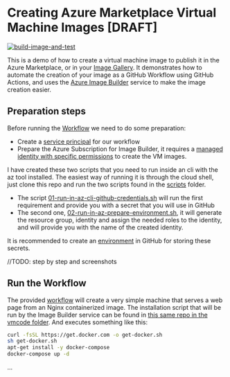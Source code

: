 # Creating Azure Marketplace Virtual Machine Images [DRAFT]

[![build-image-and-test](https://github.com/jmservera/azure-markeplace-vm-image-demo/actions/workflows/image-builder.yml/badge.svg?branch=2.1-image-builder-bicep)](https://github.com/jmservera/azure-markeplace-vm-image-demo/actions/workflows/image-builder.yml)

This is a demo of how to create a virtual machine image to publish it in the Azure Marketplace, or in your [Image Gallery][image-gallery]. It demonstrates how to automate the creation of your image as a GitHub Workflow using GitHub Actions, and uses the [Azure Image Builder][image-builder] service to make the image creation easier.

## Preparation steps

Before running the [Workflow][workflow] we need to do some preparation:

* Create a [service principal][service-principal] for our workflow
* Prepare the Azure Subscription for Image Builder, it requires a [managed identity with specific permissions][image-builder-permissions] to create the VM images.

I have created these two scripts that you need to run inside an cli with the az tool installed. The easiest way of running it is through the cloud shell, just clone this repo and run the two scripts found in the [scripts][scripts] folder.

* The script [01-run-in-az-cli-github-credentials.sh][script-01] will run the first requirement and provide you with a secret that you will use in GitHub
* The second one, [02-run-in-az-prepare-environment.sh][script-02], it will generate the resource group, identity and assign the needed roles to the identity, and will provide you with the name of the created identity.

It is recommended to create an [environment][github-environments] in GitHub for storing these secrets.

//TODO: step by step and screenshots

## Run the Workflow

The provided [workflow][workflow] will create a very simple machine that serves a web page from an Nginx containerized image. The installation script that will be run by the Image Builder service can be found in [this same repo in the vmcode folder][vm-script]. And executes something like this:

```bash
curl -fsSL https://get.docker.com -o get-docker.sh
sh get-docker.sh
apt-get install -y docker-compose 
docker-compose up -d
```
...








[github-environments]: https://docs.github.com/actions/reference/environments
[image-builder]: https://docs.microsoft.com/en-us/azure/virtual-machines/image-builder-overview "Image Builder"
[image-builder-permissions]: https://docs.microsoft.com/azure/virtual-machines/linux/image-builder-permissions-cli
[image-gallery]: https://docs.microsoft.com/azure/virtual-machines/shared-image-galleries "Shared Image Galleries"
[service-principal]: https://github.com/Azure/actions-workflow-samples/blob/master/assets/create-secrets-for-GitHub-workflows.md "Azure secrets for workflows"
[scripts]: scripts "Provided scripts"
[script-01]: scripts/01-run-in-az-cli-github-credentials.sh
[script-02]: scripts/02-run-in-az-prepare-environment.sh
[vm-script]: vmcode/install.sh
[workflow]: .github/workflows/image-builder.yml "GitHub Workflow definition"
